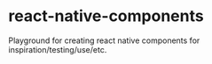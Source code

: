 # react-native-components
Playground for creating react native components for inspiration/testing/use/etc.
